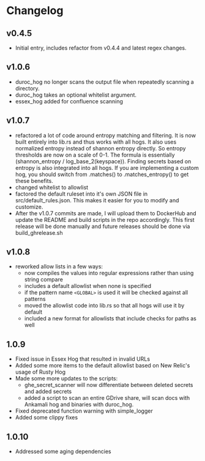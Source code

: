 # Changelog

## v0.4.5 
- Initial entry, includes refactor from v0.4.4 and latest regex changes.

## v1.0.6
- duroc_hog no longer scans the output file when repeatedly scanning a directory.
- duroc_hog takes an optional whitelist argument.
- essex_hog added for confluence scanning

## v1.0.7
- refactored a lot of code around entropy matching and filtering. It is now built entirely into lib.rs and thus works with all hogs. It also uses normalized entropy instead of shannon entropy directly. So entropy thresholds are now on a scale of 0-1. The formula is essentially (shannon_entropy / log_base_2(keyspace)). Finding secrets based on entropy is also integrated into all hogs. If you are implementing a custom hog, you should switch from .matches() to .matches_entropy() to get these benefits. 
- changed whitelist to allowlist
- factored the default ruleset into it's own JSON file in src/default_rules.json. This makes it easier for you to modify and customize.
- After the v1.0.7 commits are made, I will upload them to DockerHub and update the README and build scripts in the repo accordingly. This first release will be done manually and future releases should be done via build_ghrelease.sh

## v1.0.8
- reworked allow lists in a few ways:
    - now compiles the values into regular expressions rather than using string compare
    - includes a default allowlist when none is specified
    - if the pattern name `<GLOBAL>` is used it will be checked against all patterns
    - moved the allowlist code into lib.rs so that all hogs will use it by default
    - included a new format for allowlists that include checks for paths as well

## 1.0.9
- Fixed issue in Essex Hog that resulted in invalid URLs
- Added some more items to the default allowlist based on New Relic's usage of Rusty Hog
- Made some more updates to the scripts:
  - ghe_secret_scanner will now differentiate between deleted secrets and added secrets
  - added a script to scan an entire GDrive share, will scan docs with Ankamali hog and binaries with duroc_hog.
- Fixed deprecated function warning with simple_logger
- Added some clippy fixes

## 1.0.10
- Addressed some aging dependencies